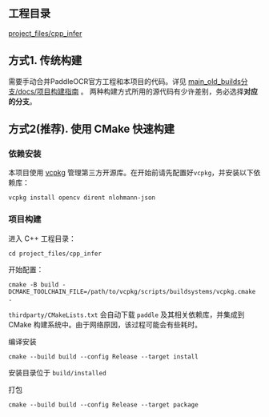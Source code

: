 ## 工程目录

[project_files/cpp_infer](project_files/cpp_infer)

## 方式1. 传统构建

需要手动合并PaddleOCR官方工程和本项目的代码。详见 [main_old_builds分支/docs/项目构建指南](https://github.com/hiroi-sora/PaddleOCR-json/blob/main_old_builds/docs/%E9%A1%B9%E7%9B%AE%E6%9E%84%E5%BB%BA%E6%8C%87%E5%8D%97.md) 。
两种构建方式所用的源代码有少许差别，务必选择**对应的分支**。

## 方式2(推荐). 使用 CMake 快速构建

### 依赖安装
本项目使用 [vcpkg](https://github.com/microsoft/vcpkg) 管理第三方开源库。在开始前请先配置好`vcpkg`，并安装以下依赖库：
```shell
vcpkg install opencv dirent nlohmann-json
```
### 项目构建
进入 C++ 工程目录：
```shell
cd project_files/cpp_infer
```
开始配置：
```shell
cmake -B build -DCMAKE_TOOLCHAIN_FILE=/path/to/vcpkg/scripts/buildsystems/vcpkg.cmake .
```
`thirdparty/CMakeLists.txt` 会自动下载 `paddle` 及其相关依赖库，并集成到 CMake 构建系统中。由于网络原因，该过程可能会有些耗时。

编译安装
```shell
cmake --build build --config Release --target install
```
安装目录位于 `build/installed`

打包
```shell
cmake --build build --config Release --target package
```